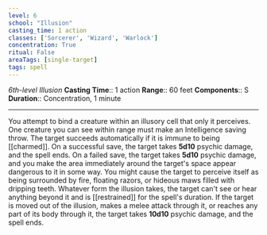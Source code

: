 ```yaml
---
level: 6
school: "Illusion"
casting_time: 1 action
classes: ['Sorcerer', 'Wizard', 'Warlock']
concentration: True
ritual: False
areaTags: [single-target]
tags: spell
---
```


_6th-level Illusion_
**Casting Time**:: 1 action
**Range**:: 60 feet
**Components**:: S
**Duration**:: Concentration, 1 minute

---

You attempt to bind a creature within an illusory cell that only it perceives. One creature you can see within range must make an Intelligence saving throw. The target succeeds automatically if it is immune to being [[charmed]]. On a successful save, the target takes **5d10** psychic damage, and the spell ends. On a failed save, the target takes **5d10** psychic damage, and you make the area immediately around the target's space appear dangerous to it in some way. You might cause the target to perceive itself as being surrounded by fire, floating razors, or hideous maws filled with dripping teeth. Whatever form the illusion takes, the target can't see or hear anything beyond it and is [[restrained]] for the spell's duration. If the target is moved out of the illusion, makes a melee attack through it, or reaches any part of its body through it, the target takes **10d10** psychic damage, and the spell ends.



